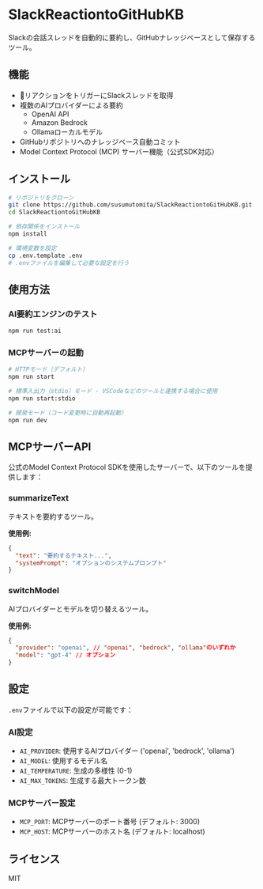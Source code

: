 # SlackReactiontoGitHubKB

Slackの会話スレッドを自動的に要約し、GitHubナレッジベースとして保存するツール。

## 機能

- 📝リアクションをトリガーにSlackスレッドを取得
- 複数のAIプロバイダーによる要約
  - OpenAI API
  - Amazon Bedrock
  - Ollamaローカルモデル
- GitHubリポジトリへのナレッジベース自動コミット
- Model Context Protocol (MCP) サーバー機能（公式SDK対応）

## インストール

```bash
# リポジトリをクローン
git clone https://github.com/susumutomita/SlackReactiontoGitHubKB.git
cd SlackReactiontoGitHubKB

# 依存関係をインストール
npm install

# 環境変数を設定
cp .env.template .env
# .envファイルを編集して必要な設定を行う
```

## 使用方法

### AI要約エンジンのテスト

```bash
npm run test:ai
```

### MCPサーバーの起動

```bash
# HTTPモード（デフォルト）
npm run start

# 標準入出力（stdio）モード - VSCodeなどのツールと連携する場合に使用
npm run start:stdio

# 開発モード（コード変更時に自動再起動）
npm run dev
```

## MCPサーバーAPI

公式のModel Context Protocol SDKを使用したサーバーで、以下のツールを提供します：

### summarizeText

テキストを要約するツール。

**使用例:**

```json
{
  "text": "要約するテキスト...",
  "systemPrompt": "オプションのシステムプロンプト"
}
```

### switchModel

AIプロバイダーとモデルを切り替えるツール。

**使用例:**

```json
{
  "provider": "openai", // "openai", "bedrock", "ollama"のいずれか
  "model": "gpt-4" // オプション
}
```

## 設定

`.env`ファイルで以下の設定が可能です：

### AI設定

- `AI_PROVIDER`: 使用するAIプロバイダー ('openai', 'bedrock', 'ollama')
- `AI_MODEL`: 使用するモデル名
- `AI_TEMPERATURE`: 生成の多様性 (0-1)
- `AI_MAX_TOKENS`: 生成する最大トークン数

### MCPサーバー設定

- `MCP_PORT`: MCPサーバーのポート番号 (デフォルト: 3000)
- `MCP_HOST`: MCPサーバーのホスト名 (デフォルト: localhost)

## ライセンス

MIT
